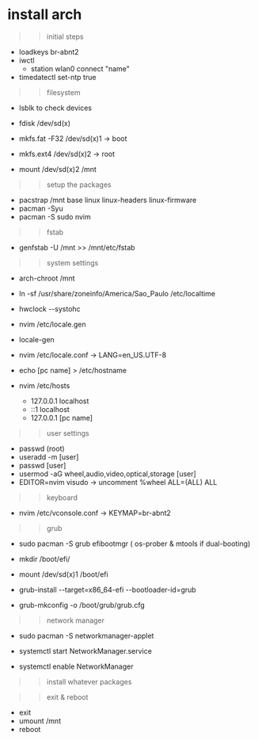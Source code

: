 # install arch

>> initial steps

- loadkeys br-abnt2
- iwctl
  - station wlan0 connect "name"
- timedatectl set-ntp true

>> filesystem

- lsblk to check devices

- fdisk /dev/sd(x) 
- mkfs.fat -F32 /dev/sd(x)1 -> boot
- mkfs.ext4 /dev/sd(x)2 -> root

- mount /dev/sd(x)2 /mnt 

>> setup the packages

- pacstrap /mnt base linux linux-headers linux-firmware
- pacman -Syu
- pacman -S sudo nvim

>> fstab

- genfstab -U /mnt >> /mnt/etc/fstab

>> system settings

- arch-chroot /mnt

- ln -sf /usr/share/zoneinfo/America/Sao_Paulo /etc/localtime
- hwclock --systohc
- nvim /etc/locale.gen
- locale-gen
- nvim /etc/locale.conf -> LANG=en_US.UTF-8
- echo [pc name] > /etc/hostname
- nvim /etc/hosts
  - 127.0.0.1     localhost
  - ::1           localhost
  - 127.0.0.1     [pc name]

>> user settings

- passwd (root)
- useradd -m [user]
- passwd [user]
- usermod -aG wheel,audio,video,optical,storage [user]
- EDITOR=nvim visudo -> uncomment %wheel ALL=(ALL) ALL

>> keyboard

- nvim /etc/vconsole.conf -> KEYMAP=br-abnt2

>> grub

- sudo pacman -S grub efibootmgr ( os-prober & mtools if dual-booting)

- mkdir /boot/efi/
- mount /dev/sd(x)1 /boot/efi
- grub-install --target=x86_64-efi --bootloader-id=grub
- grub-mkconfig -o /boot/grub/grub.cfg

>> network manager

- sudo pacman -S networkmanager-applet

- systemctl start NetworkManager.service
- systemctl enable NetworkManager

>> install whatever packages

>> exit & reboot

- exit
- umount /mnt 
- reboot
